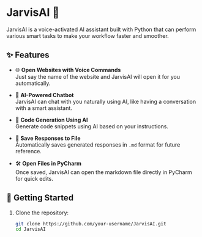 # JarvisAI 🤖

JarvisAI is a voice-activated AI assistant built with Python that can perform various smart tasks to make your workflow faster and smoother.

## ✨ Features

- 🌐 **Open Websites with Voice Commands**  
  Just say the name of the website and JarvisAI will open it for you automatically.

- 💬 **AI-Powered Chatbot**  
  JarvisAI can chat with you naturally using AI, like having a conversation with a smart assistant.

- 🧠 **Code Generation Using AI**  
  Generate code snippets using AI based on your instructions.

- 💾 **Save Responses to File**  
  Automatically saves generated responses in `.md` format for future reference.

- 🛠️ **Open Files in PyCharm**  
  Once saved, JarvisAI can open the markdown file directly in PyCharm for quick edits.

## 🚀 Getting Started

1. Clone the repository:
   ```bash
   git clone https://github.com/your-username/JarvisAI.git
   cd JarvisAI
